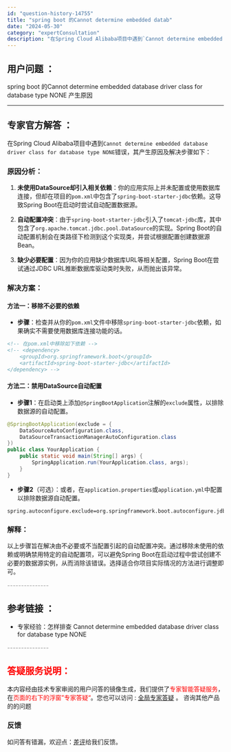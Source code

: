 ```yaml
---
id: "question-history-14755"
title: "spring boot 的Cannot determine embedded datab"
date: "2024-05-30"
category: "expertConsultation"
description: "在Spring Cloud Alibaba项目中遇到`Cannot determine embedded database driver class for database type NONE`错误，其产生原因及解决步骤如下：### 原因分析：1. **未使用DataSource却引入相关依赖**"
---
```


## 用户问题 ： 
 spring boot 的Cannot determine embedded database driver class for database type NONE 产生原因  

---------------
## 专家官方解答 ：

在Spring Cloud Alibaba项目中遇到`Cannot determine embedded database driver class for database type NONE`错误，其产生原因及解决步骤如下：

### 原因分析：

1. **未使用DataSource却引入相关依赖**：你的应用实际上并未配置或使用数据库连接，但却在项目的`pom.xml`中包含了`spring-boot-starter-jdbc`依赖。这导致Spring Boot在启动时尝试自动配置数据源。

2. **自动配置冲突**：由于`spring-boot-starter-jdbc`引入了`tomcat-jdbc`库，其中包含了`org.apache.tomcat.jdbc.pool.DataSource`的实现。Spring Boot的自动配置机制会在类路径下检测到这个实现类，并尝试根据配置创建数据源Bean。

3. **缺少必要配置**：因为你的应用缺少数据库URL等相关配置，Spring Boot在尝试通过JDBC URL推断数据库驱动类时失败，从而抛出该异常。

### 解决方案：

#### 方法一：移除不必要的依赖

- **步骤**：检查并从你的`pom.xml`文件中移除`spring-boot-starter-jdbc`依赖，如果确实不需要使用数据库连接功能的话。

```xml
<!-- 在pom.xml中移除如下依赖 -->
<!-- <dependency>
    <groupId>org.springframework.boot</groupId>
    <artifactId>spring-boot-starter-jdbc</artifactId>
</dependency> -->
```

#### 方法二：禁用DataSource自动配置

- **步骤1**：在启动类上添加`@SpringBootApplication`注解的`exclude`属性，以排除数据源的自动配置。

```java
@SpringBootApplication(exclude = { 
    DataSourceAutoConfiguration.class, 
    DataSourceTransactionManagerAutoConfiguration.class 
})
public class YourApplication {
    public static void main(String[] args) {
        SpringApplication.run(YourApplication.class, args);
    }
}
```

- **步骤2**（可选）：或者，在`application.properties`或`application.yml`中配置以排除数据源自动配置。

```properties
spring.autoconfigure.exclude=org.springframework.boot.autoconfigure.jdbc.DataSourceAutoConfiguration,org.springframework.boot.autoconfigure.jdbc.DataSourceTransactionManagerAutoConfiguration
```

### 解释：

以上步骤旨在解决由不必要或不当配置引起的自动配置冲突。通过移除未使用的依赖或明确禁用特定的自动配置项，可以避免Spring Boot在启动过程中尝试创建不必要的数据源实例，从而消除该错误。选择适合你项目实际情况的方法进行调整即可。


<font color="#949494">---------------</font> 


## 参考链接 ：

* 专家经验：怎样排查 Cannot determine embedded database driver class for database type NONE 


 <font color="#949494">---------------</font> 
 


## <font color="#FF0000">答疑服务说明：</font> 

本内容经由技术专家审阅的用户问答的镜像生成，我们提供了<font color="#FF0000">专家智能答疑服务</font>，在<font color="#FF0000">页面的右下的浮窗”专家答疑“</font>。您也可以访问 : [全局专家答疑](https://answer.opensource.alibaba.com/docs/intro) 。 咨询其他产品的的问题

### 反馈
如问答有错漏，欢迎点：[差评](https://ai.nacos.io/user/feedbackByEnhancerGradePOJOID?enhancerGradePOJOId=14756)给我们反馈。
